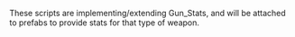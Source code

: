 These scripts are implementing/extending Gun_Stats, and will be attached to prefabs to provide stats for that type of weapon.  